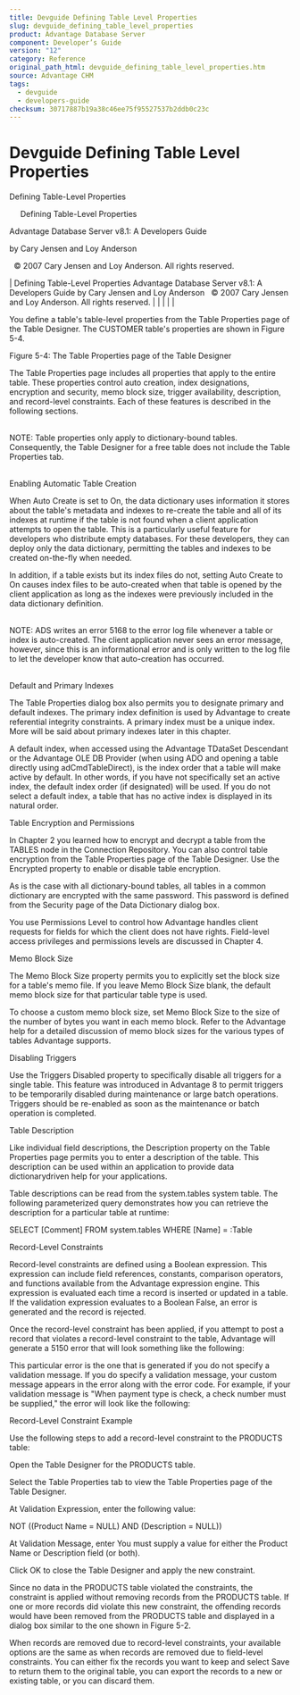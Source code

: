 ```yaml
---
title: Devguide Defining Table Level Properties
slug: devguide_defining_table_level_properties
product: Advantage Database Server
component: Developer’s Guide
version: "12"
category: Reference
original_path_html: devguide_defining_table_level_properties.htm
source: Advantage CHM
tags:
  - devguide
  - developers-guide
checksum: 30717887b19a38c46ee75f95527537b2ddb0c23c
---
```


# Devguide Defining Table Level Properties

Defining Table-Level Properties

     Defining Table-Level Properties

Advantage Database Server v8.1: A Developers Guide

by Cary Jensen and Loy Anderson

  © 2007 Cary Jensen and Loy Anderson. All rights reserved.

| Defining Table-Level Properties  Advantage Database Server v8.1: A Developers Guide  by Cary Jensen and Loy Anderson    © 2007 Cary Jensen and Loy Anderson. All rights reserved. |  |  |  |  |

You define a table's table-level properties from the Table Properties page of the Table Designer. The CUSTOMER table's properties are shown in Figure 5-4.

Figure 5-4: The Table Properties page of the Table Designer

The Table Properties page includes all properties that apply to the entire table. These properties control auto creation, index designations, encryption and security, memo block size, trigger availability, description, and record-level constraints. Each of these features is described in the following sections.

   
NOTE: Table properties only apply to dictionary-bound tables. Consequently, the Table Designer for a free table does not include the Table Properties tab.  
 

Enabling Automatic Table Creation

When Auto Create is set to On, the data dictionary uses information it stores about the table's metadata and indexes to re-create the table and all of its indexes at runtime if the table is not found when a client application attempts to open the table. This is a particularly useful feature for developers who distribute empty databases. For these developers, they can deploy only the data dictionary, permitting the tables and indexes to be created on-the-fly when needed.

In addition, if a table exists but its index files do not, setting Auto Create to On causes index files to be auto-created when that table is opened by the client application as long as the indexes were previously included in the data dictionary definition.

   
NOTE: ADS writes an error 5168 to the error log file whenever a table or index is auto-created. The client application never sees an error message, however, since this is an informational error and is only written to the log file to let the developer know that auto-creation has occurred.  
 

Default and Primary Indexes

The Table Properties dialog box also permits you to designate primary and default indexes. The primary index definition is used by Advantage to create referential integrity constraints. A primary index must be a unique index. More will be said about primary indexes later in this chapter.

A default index, when accessed using the Advantage TDataSet Descendant or the Advantage OLE DB Provider (when using ADO and opening a table directly using adCmdTableDirect), is the index order that a table will make active by default. In other words, if you have not specifically set an active index, the default index order (if designated) will be used. If you do not select a default index, a table that has no active index is displayed in its natural order.

Table Encryption and Permissions

In Chapter 2 you learned how to encrypt and decrypt a table from the TABLES node in the Connection Repository. You can also control table encryption from the Table Properties page of the Table Designer. Use the Encrypted property to enable or disable table encryption.

As is the case with all dictionary-bound tables, all tables in a common dictionary are encrypted with the same password. This password is defined from the Security page of the Data Dictionary dialog box.

You use Permissions Level to control how Advantage handles client requests for fields for which the client does not have rights. Field-level access privileges and permissions levels are discussed in Chapter 4.

Memo Block Size

The Memo Block Size property permits you to explicitly set the block size for a table's memo file. If you leave Memo Block Size blank, the default memo block size for that particular table type is used.

To choose a custom memo block size, set Memo Block Size to the size of the number of bytes you want in each memo block. Refer to the Advantage help for a detailed discussion of memo block sizes for the various types of tables Advantage supports.

Disabling Triggers

Use the Triggers Disabled property to specifically disable all triggers for a single table. This feature was introduced in Advantage 8 to permit triggers to be temporarily disabled during maintenance or large batch operations. Triggers should be re-enabled as soon as the maintenance or batch operation is completed.

Table Description

Like individual field descriptions, the Description property on the Table Properties page permits you to enter a description of the table. This description can be used within an application to provide data dictionarydriven help for your applications.

Table descriptions can be read from the system.tables system table. The following parameterized query demonstrates how you can retrieve the description for a particular table at runtime:

SELECT [Comment] FROM system.tables WHERE [Name] = :Table

Record-Level Constraints

Record-level constraints are defined using a Boolean expression. This expression can include field references, constants, comparison operators, and functions available from the Advantage expression engine. This expression is evaluated each time a record is inserted or updated in a table. If the validation expression evaluates to a Boolean False, an error is generated and the record is rejected.

Once the record-level constraint has been applied, if you attempt to post a record that violates a record-level constraint to the table, Advantage will generate a 5150 error that will look something like the following:

This particular error is the one that is generated if you do not specify a validation message. If you do specify a validation message, your custom message appears in the error along with the error code. For example, if your validation message is "When payment type is check, a check number must be supplied," the error will look like the following:

Record-Level Constraint Example

Use the following steps to add a record-level constraint to the PRODUCTS table:

Open the Table Designer for the PRODUCTS table.

Select the Table Properties tab to view the Table Properties page of the Table Designer.

At Validation Expression, enter the following value:

NOT ((Product Name = NULL) AND (Description = NULL))

At Validation Message, enter You must supply a value for either the Product Name or Description field (or both).

Click OK to close the Table Designer and apply the new constraint.

Since no data in the PRODUCTS table violated the constraints, the constraint is applied without removing records from the PRODUCTS table. If one or more records did violate this new constraint, the offending records would have been removed from the PRODUCTS table and displayed in a dialog box similar to the one shown in Figure 5-2.

When records are removed due to record-level constraints, your available options are the same as when records are removed due to field-level constraints. You can either fix the records you want to keep and select Save to return them to the original table, you can export the records to a new or existing table, or you can discard them.
